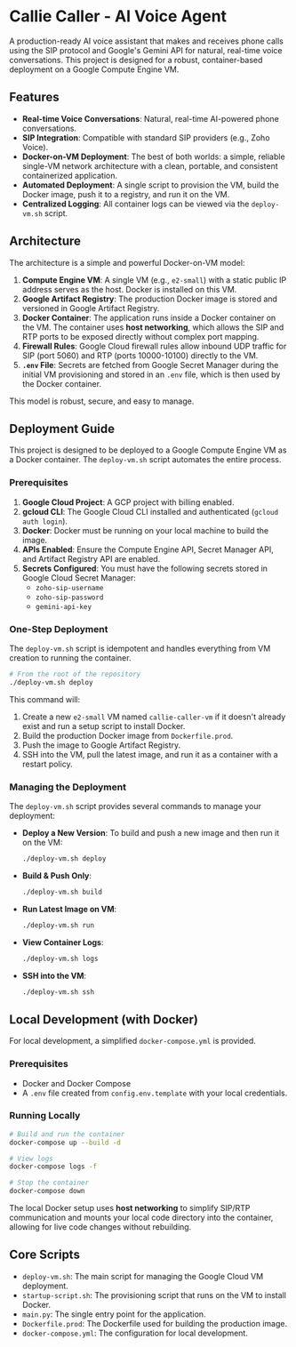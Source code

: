 # Callie Caller - AI Voice Agent

A production-ready AI voice assistant that makes and receives phone calls using the SIP protocol and Google's Gemini API for natural, real-time voice conversations. This project is designed for a robust, container-based deployment on a Google Compute Engine VM.

## Features

- **Real-time Voice Conversations**: Natural, real-time AI-powered phone conversations.
- **SIP Integration**: Compatible with standard SIP providers (e.g., Zoho Voice).
- **Docker-on-VM Deployment**: The best of both worlds: a simple, reliable single-VM network architecture with a clean, portable, and consistent containerized application.
- **Automated Deployment**: A single script to provision the VM, build the Docker image, push it to a registry, and run it on the VM.
- **Centralized Logging**: All container logs can be viewed via the `deploy-vm.sh` script.

## Architecture

The architecture is a simple and powerful Docker-on-VM model:

1.  **Compute Engine VM**: A single VM (e.g., `e2-small`) with a static public IP address serves as the host. Docker is installed on this VM.
2.  **Google Artifact Registry**: The production Docker image is stored and versioned in Google Artifact Registry.
3.  **Docker Container**: The application runs inside a Docker container on the VM. The container uses **host networking**, which allows the SIP and RTP ports to be exposed directly without complex port mapping.
4.  **Firewall Rules**: Google Cloud firewall rules allow inbound UDP traffic for SIP (port 5060) and RTP (ports 10000-10100) directly to the VM.
5.  **`.env` File**: Secrets are fetched from Google Secret Manager during the initial VM provisioning and stored in an `.env` file, which is then used by the Docker container.

This model is robust, secure, and easy to manage.

## Deployment Guide

This project is designed to be deployed to a Google Compute Engine VM as a Docker container. The `deploy-vm.sh` script automates the entire process.

### Prerequisites

1.  **Google Cloud Project**: A GCP project with billing enabled.
2.  **gcloud CLI**: The Google Cloud CLI installed and authenticated (`gcloud auth login`).
3.  **Docker**: Docker must be running on your local machine to build the image.
4.  **APIs Enabled**: Ensure the Compute Engine API, Secret Manager API, and Artifact Registry API are enabled.
5.  **Secrets Configured**: You must have the following secrets stored in Google Cloud Secret Manager:
    *   `zoho-sip-username`
    *   `zoho-sip-password`
    *   `gemini-api-key`

### One-Step Deployment

The `deploy-vm.sh` script is idempotent and handles everything from VM creation to running the container.

```bash
# From the root of the repository
./deploy-vm.sh deploy
```

This command will:
1.  Create a new `e2-small` VM named `callie-caller-vm` if it doesn't already exist and run a setup script to install Docker.
2.  Build the production Docker image from `Dockerfile.prod`.
3.  Push the image to Google Artifact Registry.
4.  SSH into the VM, pull the latest image, and run it as a container with a restart policy.

### Managing the Deployment

The `deploy-vm.sh` script provides several commands to manage your deployment:

-   **Deploy a New Version**: To build and push a new image and then run it on the VM:
    ```bash
    ./deploy-vm.sh deploy
    ```
-   **Build & Push Only**:
    ```bash
    ./deploy-vm.sh build
    ```
-   **Run Latest Image on VM**:
    ```bash
    ./deploy-vm.sh run
    ```
-   **View Container Logs**:
    ```bash
    ./deploy-vm.sh logs
    ```
-   **SSH into the VM**:
    ```bash
    ./deploy-vm.sh ssh
    ```

## Local Development (with Docker)

For local development, a simplified `docker-compose.yml` is provided.

### Prerequisites

-   Docker and Docker Compose
-   A `.env` file created from `config.env.template` with your local credentials.

### Running Locally

```bash
# Build and run the container
docker-compose up --build -d

# View logs
docker-compose logs -f

# Stop the container
docker-compose down
```

The local Docker setup uses **host networking** to simplify SIP/RTP communication and mounts your local code directory into the container, allowing for live code changes without rebuilding.

## Core Scripts

-   `deploy-vm.sh`: The main script for managing the Google Cloud VM deployment.
-   `startup-script.sh`: The provisioning script that runs on the VM to install Docker.
-   `main.py`: The single entry point for the application.
-   `Dockerfile.prod`: The Dockerfile used for building the production image.
-   `docker-compose.yml`: The configuration for local development. 